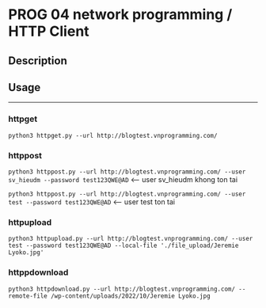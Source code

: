 # PROG 04 network programming / HTTP Client


## Description

## Usage
--------

### httpget
`python3 httpget.py --url http://blogtest.vnprogramming.com/`

### httppost
`python3 httppost.py --url http://blogtest.vnprogramming.com/ --user sv_hieudm --password test123QWE@AD` <-- user sv_hieudm khong ton tai

`python3 httppost.py --url http://blogtest.vnprogramming.com/ --user test --password test123QWE@AD` <-- user test ton tai

### httpupload
`python3 httpupload.py --url http://blogtest.vnprogramming.com/ --user test --password test123QWE@AD --local-file './file_upload/Jeremie Lyoko.jpg'`

### httppdownload
`python3 httpdownload.py --url http://blogtest.vnprogramming.com/ --remote-file /wp-content/uploads/2022/10/Jeremie Lyoko.jpg`
